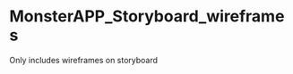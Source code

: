 MonsterAPP_Storyboard_wireframes
================================

Only includes wireframes on storyboard 
